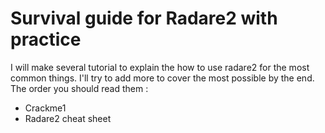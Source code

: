 # Survival guide for Radare2 with practice
I will make several tutorial to explain the how to use radare2 for the most common things. I'll try to add more to cover the most possible by the end.\
The order you should read them :
- Crackme1
- Radare2 cheat sheet

